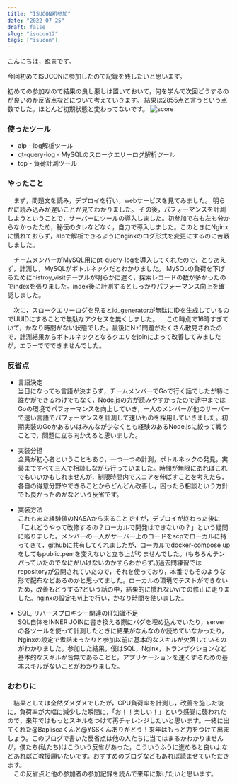 ```yaml
---
title: "ISUCON初参加"
date: "2022-07-25"
draft: false
slug: "isucon12"
tags: ["isucon"]
---
```


こんにちは，ぬまです。

今回初めてISUCONに参加したので記録を残したいと思います。

初めての参加なので結果の良し悪しは置いておいて，何を学んで次回どうするのが良いのか反省点などについて考えていきます。
結果は2855点と言うという点数でした。ほとんど初期状態と変わってないです。
![score](/posts/isucon-score.png)

### 使ったツール
* alp - log解析ツール
* qt-query-log - MySQLのスロークエリーログ解析ツール
* top - 負荷計測ツール

### やったこと  
　まず，問題文を読み，デプロイを行い，webサービスを見てみました。
明らかに読み込みが遅いことが見てわかりました。
その後，パフォーマンスを計測しようということで，サーバーにツールの導入しました。初参加で右も左も分からなかったため，秘伝のタレなどなく，自力で導入しました。このときにNginxに慣れておらず，alpで解析できるようにnginxのログ形式を変更にするのに苦戦しました。

　チームメンバーがMySQL用にpt-query-logを導入してくれたので，とりあえず，計測し，MySQLがボトルネックだとわかりました。
MySQLの負荷を下げるためにhistroy_visitテーブルが明らかに遅く，探索レコードの数が多かったのでindexを張りました。index後に計測するとしっかりパフォーマンス向上を確認しました。

　次に，スロークエリーログを見るとid_generatorが無駄にIDを生成しているのでUUIDにすることで無駄なアクセスを無くしました。
　この時点で16時すぎていて，かなり時間がない状態でした。最後にN+1問題がたくさん散見されたので，計測結果からボトルネックとなるクエリをjoinによって改善してみましたが，エラーででできませんでした。
　
### 反省点
* 言語決定  
当日になっても言語が決まらず，チームメンバーでGoで行く話でしたが特に誰かができるわけでもなく，Node.jsの方が読みやすかったので途中まではGoの環境でパフォーマンスを向上していき，一人のメンバーが他のサーバーで速い言語でパフォーマンスを計測して速いものを採用していきました。初期実装のGoかあるいはみんなが少なくとも経験のあるNode.jsに絞って戦うことで，問題に立ち向かえると思いました。  

* 実装分担  
全員が初心者ということもあり，一つ一つの計測，ボトルネックの発見，実装まですべて三人で相談しながら行っていました。時間が無限にあればこれでもいいかもしれませんが，制限時間内でスコアを伸ばすことを考えたら，各自の得意分野やできることからどんどん改善し，困ったら相談という方針でも良かったのかなという反省です。  

* 実装方法  
これもまた経験値のNASAから来ることですが，デプロイが終わった後に「これどうやって改修するの？ローカルで開発はできないの？」という疑問に陥りました。メンバーの一人がサーバー上のコードをscpでローカルに持ってきて，githubに共有してくれましたが，ローカルでdocker-compose upをしてもpublic.pemを変えないと立ち上がりませんでした。(もちろんテンパっていたのでなにがいけないのかすらわからず。)過去問練習ではrepositoryが公開されていたので，それを使っており，本番でもそのような形で配布などあるのかと思ってました。ローカルの環境でテストができないため，改善もどうする?という話の中，結果的に慣れないviでの修正に走りました。nginxの設定もvi上で行い，かなり時間を使いました。

* SQL, リバースプロキシー関連のIT知識不足  
SQL自体をINNER JOINに書き換える際にバグを埋め込んでいたり，serverの各ツールを使って計測したときに結果がなんなのか読めていなかったり，Nginxの設定で煮詰まったりと参加以前に基本的なスキルが欠落しているのがわかりました。参加した結果，僕はSQL，Nginx，トランザクションなど基本的なスキルが皆無であることと，アプリケーションを速くするための基本スキルがないことがわかりました。


### おわりに
　結果としては全然ダメダメでしたが，CPU負荷率を計測し，改善を施した後に，負荷率が大幅に減少した瞬間に，「お！！楽しい！」という感覚に襲われたので，来年ではもっとスキルをつけて再チャレンジしたいと思います。一緒に出てくれた@Bapliscaくんと@YSSくんありがとう！来年はもっと力をつけて出ましょう。このブログで書いた反省点は他の人たちに当てはまるかわかりませんが，僕たち(私たち)はこういう反省があった，こういうふうに進めると良いよなどあればご教授願いたいです。おすすめのブログなどもあれば読ませていただきます。  
　この反省点と他の参加者の参加記録を読んで来年に繋げたいと思います。


